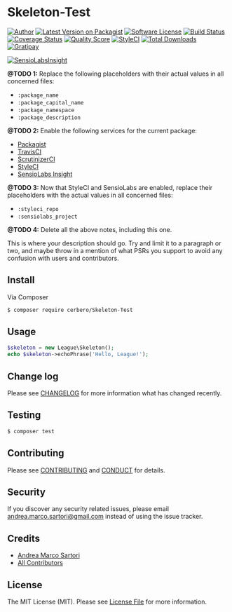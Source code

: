 # Skeleton-Test

[![Author][ico-author]][link-author]
[![Latest Version on Packagist][ico-version]][link-packagist]
[![Software License][ico-license]](LICENSE.md)
[![Build Status][ico-travis]][link-travis]
[![Coverage Status][ico-scrutinizer]][link-scrutinizer]
[![Quality Score][ico-code-quality]][link-code-quality]
[![StyleCI][ico-styleci]][link-styleci]
[![Total Downloads][ico-downloads]][link-downloads]
[![Gratipay][ico-gratipay]][link-gratipay]

[![SensioLabsInsight][ico-sensiolabs]][link-sensiolabs]

**@TODO 1:** Replace the following placeholders with their actual values in all concerned files:

- ```:package_name```
- ```:package_capital_name```
- ```:package_namespace```
- ```:package_description```

**@TODO 2:** Enable the following services for the current package:

- [Packagist](https://packagist.org/packages/submit)
- [TravisCI](https://travis-ci.org/profile/cerbero90)
- [ScrutinizerCI](https://scrutinizer-ci.com/g/new)
- [StyleCI](https://styleci.io/account)
- [SensioLabs Insight](https://insight.sensiolabs.com/projects/new)

**@TODO 3:** Now that StyleCI and SensioLabs are enabled, replace their placeholders with the actual values in all concerned files:

- ```:styleci_repo```
- ```:sensiolabs_project```

**@TODO 4:** Delete all the above notes, including this one.

This is where your description should go. Try and limit it to a paragraph or two, and maybe throw in a mention of what
PSRs you support to avoid any confusion with users and contributors.

## Install

Via Composer

``` bash
$ composer require cerbero/Skeleton-Test
```

## Usage

``` php
$skeleton = new League\Skeleton();
echo $skeleton->echoPhrase('Hello, League!');
```

## Change log

Please see [CHANGELOG](CHANGELOG.md) for more information what has changed recently.

## Testing

``` bash
$ composer test
```

## Contributing

Please see [CONTRIBUTING](CONTRIBUTING.md) and [CONDUCT](CONDUCT.md) for details.

## Security

If you discover any security related issues, please email andrea.marco.sartori@gmail.com instead of using the issue tracker.

## Credits

- [Andrea Marco Sartori][link-author]
- [All Contributors][link-contributors]

## License

The MIT License (MIT). Please see [License File](LICENSE.md) for more information.

[ico-author]: http://img.shields.io/badge/author-@cerbero90-blue.svg?style=flat-square
[ico-version]: https://img.shields.io/packagist/v/cerbero/Skeleton-Test.svg?style=flat-square
[ico-license]: https://img.shields.io/badge/license-MIT-brightgreen.svg?style=flat-square
[ico-travis]: https://img.shields.io/travis/cerbero90/Skeleton-Test/master.svg?style=flat-square
[ico-scrutinizer]: https://img.shields.io/scrutinizer/coverage/g/cerbero90/skeleton-test.svg?style=flat-square
[ico-code-quality]: https://img.shields.io/scrutinizer/g/cerbero90/skeleton-test.svg?style=flat-square
[ico-styleci]: https://styleci.io/repos/55344918/shield
[ico-downloads]: https://img.shields.io/packagist/dt/cerbero/Skeleton-Test.svg?style=flat-square
[ico-gratipay]: https://img.shields.io/gratipay/cerbero.svg?style=flat-square
[ico-sensiolabs]: https://insight.sensiolabs.com/projects/8fcc7791-11a3-4064-a58a-698b03e37839/big.png

[link-author]: https://twitter.com/cerbero90
[link-packagist]: https://packagist.org/packages/cerbero/skeleton-test
[link-travis]: https://travis-ci.org/cerbero90/skeleton-test
[link-scrutinizer]: https://scrutinizer-ci.com/g/cerbero90/skeleton-test/code-structure
[link-code-quality]: https://scrutinizer-ci.com/g/cerbero90/skeleton-test
[link-styleci]: https://styleci.io/repos/55344918
[link-downloads]: https://packagist.org/packages/cerbero/skeleton-test
[link-gratipay]: https://gratipay.com/cerbero
[link-sensiolabs]: https://insight.sensiolabs.com/projects/8fcc7791-11a3-4064-a58a-698b03e37839
[link-contributors]: ../../contributors
